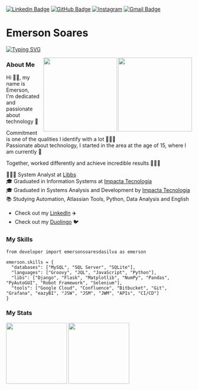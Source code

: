 [![Linkedin Badge](https://img.shields.io/badge/-LinkedIn-0077B5?style=flat&logo=Linkedin&logoColor=white&link=https://www.linkedin.com/in/chrissgon/)](https://www.linkedin.com/in/emersonsoaresdasilva/) [![GitHub Badge](https://img.shields.io/badge/-GitHub-242A2D?style=flat&logo=GitHub&logoColor=white&link=https://github.com/emersonsoaresdasilva/)](https://github.com/emersonsoaresdasilva/) [![Instagram](https://img.shields.io/badge/-Instagram-D42F8A?style=flat&logo=Instagram&logoColor=white&link=https://www.instagram.com/emer.soares/)](https://www.instagram.com/emer.soares/) [![Gmail Badge](https://img.shields.io/badge/-Gmail-c14438?style=flat-square&logo=Gmail&logoColor=white&link=mailto:emersonsoares2001@gmail.com)](mailto:emersonsoares2001@gmail.com)

# Emerson Soares
[![Typing SVG](https://readme-typing-svg.herokuapp.com/?font=Fira+Code&pause=1000&color=23C02E&width=435&lines=%F0%9F%98%8E+Atlassian+Expert;%F0%9F%8F%8C%F0%9F%8F%BB%E2%80%8D%E2%99%82%EF%B8%8F+System+Analyst;%F0%9F%8E%93+Information+Systems;%F0%9F%8E%93+Systems+Analysis+and+Development+)](https://git.io/typing-svg)

<img align="right" src="https://i.imgur.com/wDJhZvs.png" height="200">
<img align="right" src="https://i.imgur.com/PzFXPpQ.png" height="200">

### About Me
Hi 👋🏻, my name is Emerson,<br>
I'm dedicated and passionate about technology 💙

Commitment is one of the qualities I identify with a lot 🙋🏻‍♂️<br>
Passionate about technology, I started in the area at the age of 15, where I am currently 🤖
<br>

Together, worked differently and achieve incredible results 👨🏻‍🚀

🏌🏻‍♂️ System Analyst at [Libbs](https://www.libbs.com.br/) <br>
🎓 Graduated in Information Systems at [Impacta Tecnologia](https://www.impacta.edu.br) <br>
🎓 Graduated in Systems Analysis and Development by [Impacta Tecnologia](https://www.impacta.edu.br) <br>
📚 Studying Automation, Atlassian Tools, Python, Data Analysis and English <br>

- Check out my [LinkedIn](https://www.linkedin.com/in/emersonsoaresdasilva/) ✈️ <br>
- Check out my [Duolingo](https://duolingo.com/profile/emer.soares) 🐦
</p>

### My Skills

```python3
from developer import emersonsoaresdasilva as emerson

emerson.skills = {
  "databases": ["MySQL", "SQL Server", "SQLite"],
  "languages": ["Groovy", "JQL", "JavaScript", "Python"],
  "libs": ["Django", "Flask", "Matplotlib", "NumPy", "Pandas", "PyAutoGUI", "Robot Framework", "Selenium"],
  "tools": ["Google Cloud", "Confluence", "Bitbucket", "Git", "Grafana", "eazyBI", "JSW", "JSM", "JWM", "APIs", "CI/CD"]
}
```

### My Stats

<div>
    <img height="165em" src="https://github-readme-stats.vercel.app/api?username=emersonsoaresdasilva&theme=dark&show_icons=true&include_all_commits=true"/>
    <img height="165em" src="https://github-readme-stats.vercel.app/api/top-langs/?username=emersonsoaresdasilva&layout=compact&langs_count=4&theme=dark&show_icons=true"/>
</div>
